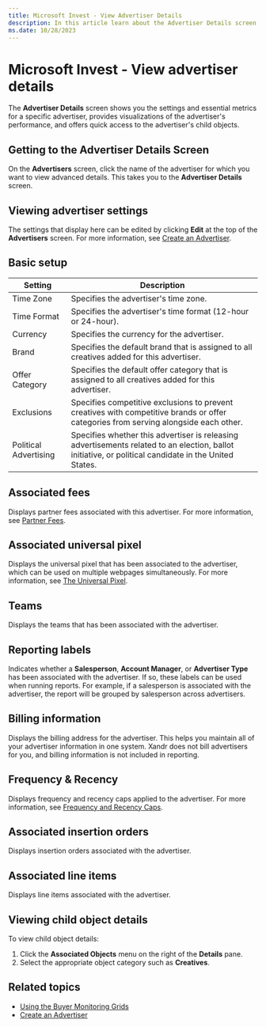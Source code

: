 ```yaml
---
title: Microsoft Invest - View Advertiser Details
description: In this article learn about the Advertiser Details screen that shows you the settings and essential metrics for a specific advertiser, provides visualizations of the advertiser's performance, and offers quick access to the advertiser's child objects.
ms.date: 10/28/2023
---
```


# Microsoft Invest - View advertiser details

The **Advertiser Details** screen shows you the settings and essential metrics for a specific advertiser, provides visualizations of the advertiser's performance, and offers quick access to the advertiser's child objects.

## Getting to the Advertiser Details Screen

On the **Advertisers** screen, click the name of the advertiser for which you want to view advanced details. This takes you to the **Advertiser Details** screen.

## Viewing advertiser settings

The settings that display here can be edited by clicking **Edit** at the top of the **Advertisers** screen. For more information, see
[Create an Advertiser](create-an-advertiser.md).

## Basic setup

| Setting | Description |
|--|--|
| Time Zone | Specifies the advertiser's time zone. |
| Time Format | Specifies the advertiser's time format (12-hour or 24-hour). |
| Currency | Specifies the currency for the advertiser. |
| Brand | Specifies the default brand that is assigned to all creatives added for this advertiser. |
| Offer Category | Specifies the default offer category that is assigned to all creatives added for this advertiser. |
| Exclusions | Specifies competitive exclusions to prevent creatives with competitive brands or offer categories from serving alongside each other. |
| Political Advertising | Specifies whether this advertiser is releasing advertisements related to an election, ballot initiative, or political candidate in the United States. |

## Associated fees

Displays partner fees associated with this advertiser. For more information, see [Partner Fees](partner-fees.md).

## Associated universal pixel

Displays the universal pixel that has been associated to the advertiser, which can be used on multiple webpages simultaneously. For more
information, see [The Universal Pixel](the-universal-pixel.md).

## Teams

Displays the teams that has been associated with the advertiser.

## Reporting labels

Indicates whether a **Salesperson**, **Account Manager**, or **Advertiser Type** has been associated with the advertiser. If so, these labels can be used when running reports. For example, if a salesperson is associated with the advertiser, the report will be grouped by salesperson across advertisers.

## Billing information

Displays the billing address for the advertiser. This helps you maintain all of your advertiser information in one system. Xandr does not bill advertisers for you, and billing information is not included in reporting.

## Frequency & Recency

Displays frequency and recency caps applied to the advertiser. For more information, see [Frequency
and Recency Caps](frequency-and-recency-caps.md)</a>.

## Associated insertion orders

Displays insertion orders associated with the advertiser.

## Associated line items

Displays line items associated with the advertiser.

## Viewing child object details

To view child object details:

1. Click the **Associated Objects** menu on the right of the **Details** pane.
1. Select the appropriate object category such as **Creatives**.

## Related topics

- [Using the Buyer Monitoring Grids](using-the-buyer-monitoring-grids.md)
- [Create an Advertiser](create-an-advertiser.md)
